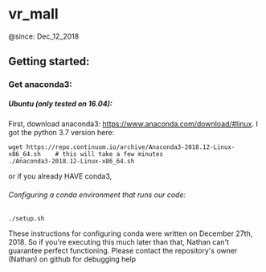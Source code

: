 # vr_mall

@since: Dec_12_2018

## Getting started:
### Get anaconda3:
##### Ubuntu (only tested on 16.04):
First, download anaconda3:   https://www.anaconda.com/download/#linux.  I got the python 3.7 version here: 
```
wget https://repo.continuum.io/archive/Anaconda3-2018.12-Linux-x86_64.sh    # this will take a few minutes
./Anaconda3-2018.12-Linux-x86_64.sh
```
or if you already HAVE conda3,

###### Configuring a conda environment that runs our code:
```
./setup.sh
```

These instructions for configuring conda were written on December 27th, 2018.  So if you're executing this much later than that, Nathan can't guarantee perfect functioning.  Please contact the repository's owner (Nathan) on github for debugging help




